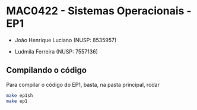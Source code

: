 # MAC0422 - Sistemas Operacionais - EP1

- João Henrique Luciano (NUSP: 8535957)

- Ludmila Ferreira      (NUSP: 7557136)

Compilando o código
-------------------

Para compilar o código do EP1, basta, na pasta principal, rodar

```sh
make ep1sh
make ep1
```
